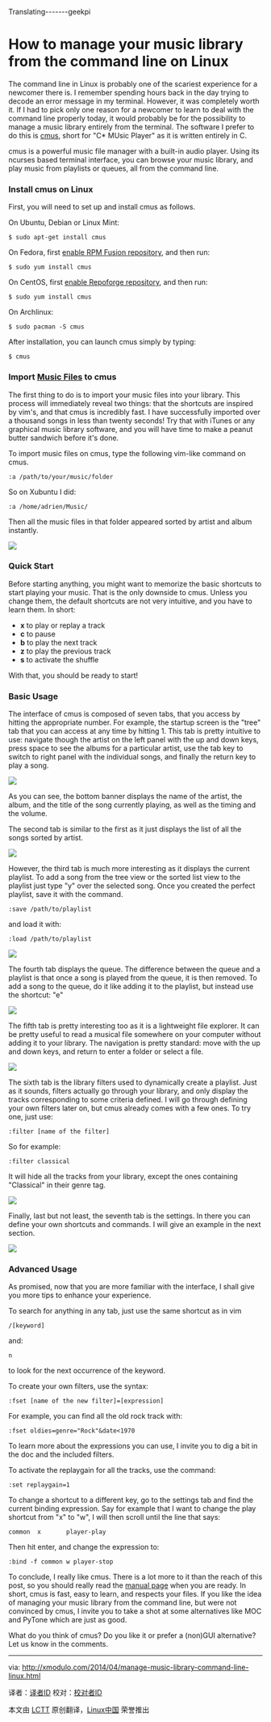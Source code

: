 Translating-------geekpi



How to manage your music library from the command line on Linux
================================================================================
The command line in Linux is probably one of the scariest experience for a newcomer there is. I remember spending hours back in the day trying to decode an error message in my terminal. However, it was completely worth it. If I had to pick only one reason for a newcomer to learn to deal with the command line properly today, it would probably be for the possibility to manage a music library entirely from the terminal. The software I prefer to do this is [cmus][1], short for "C* MUsic Player" as it is written entirely in C.

cmus is a powerful music file manager with a built-in audio player. Using its ncurses based terminal interface, you can browse your music library, and play music from playlists or queues, all from the command line.

### Install cmus on Linux ###

First, you will need to set up and install cmus as follows.

On Ubuntu, Debian or Linux Mint:

    $ sudo apt-get install cmus 

On Fedora, first [enable RPM Fusion repository][2], and then run:

    $ sudo yum install cmus 

On CentOS, first [enable Repoforge repository][3], and then run:

    $ sudo yum install cmus 

On Archlinux:

    $ sudo pacman -S cmus 

After installation, you can launch cmus simply by typing:

    $ cmus 

### Import [Music Files][4] to cmus ###

The first thing to do is to import your music files into your library. This process will immediately reveal two things: that the shortcuts are inspired by vim's, and that cmus is incredibly fast. I have successfully imported over a thousand songs in less than twenty seconds! Try that with iTunes or any graphical music library software, and you will have time to make a peanut butter sandwich before it's done.

To import music files on cmus, type the following vim-like command on cmus.

    :a /path/to/your/music/folder

So on Xubuntu I did:

    :a /home/adrien/Music/

Then all the music files in that folder appeared sorted by artist and album instantly. 

![](https://farm6.staticflickr.com/5522/14021555743_b3c545702e_z.jpg)

### Quick Start ###

Before starting anything, you might want to memorize the basic shortcuts to start playing your music. That is the only downside to cmus. Unless you change them, the default shortcuts are not very intuitive, and you have to learn them. In short:

- **x** to play or replay a track
- **c** to pause
- **b** to play the next track
- **z** to play the previous track
- **s** to activate the shuffle 

With that, you should be ready to start! 

### Basic Usage ###

The interface of cmus is composed of seven tabs, that you access by hitting the appropriate number. For example, the startup screen is the "tree" tab that you can access at any time by hitting 1. This tab is pretty intuitive to use: navigate though the artist on the left panel with the up and down keys, press space to see the albums for a particular artist, use the tab key to switch to right panel with the individual songs, and finally the return key to play a song.

![](https://farm8.staticflickr.com/7174/13998349312_74c4586d17_z.jpg)

As you can see, the bottom banner displays the name of the artist, the album, and the title of the song currently playing, as well as the timing and the volume.

The second tab is similar to the first as it just displays the list of all the songs sorted by artist. 

![](https://farm8.staticflickr.com/7080/13998371701_be03208c2f_z.jpg)

However, the third tab is much more interesting as it displays the current playlist. To add a song from the tree view or the sorted list view to the playlist just type "y" over the selected song. Once you created the perfect playlist, save it with the command.

    :save /path/to/playlist

and load it with:

    :load /path/to/playlist

![](https://farm8.staticflickr.com/7385/13978441446_2c10f35507_z.jpg)

The fourth tab displays the queue. The difference between the queue and a playlist is that once a song is played from the queue, it is then removed. To add a song to the queue, do it like adding it to the playlist, but instead use the shortcut: "e"

![](https://farm8.staticflickr.com/7201/14001984094_58719269c3_z.jpg)

The fifth tab is pretty interesting too as it is a lightweight file explorer. It can be pretty useful to read a musical file somewhere on your computer without adding it to your library. The navigation is pretty standard: move with the up and down keys, and return to enter a folder or select a file.

![](https://farm6.staticflickr.com/5217/14001984224_785aac0ddb_z.jpg)

The sixth tab is the library filters used to dynamically create a playlist. Just as it sounds, filters actually go through your library, and only display the tracks corresponding to some criteria defined. I will go through defining your own filters later on, but cmus already comes with a few ones. To try one, just use:

    :filter [name of the filter]

So for example:

    :filter classical

It will hide all the tracks from your library, except the ones containing "Classical" in their genre tag.

![](https://farm8.staticflickr.com/7245/14001543625_a508ec9304_z.jpg)

Finally, last but not least, the seventh tab is the settings. In there you can define your own shortcuts and commands. I will give an example in the next section.

![](https://farm6.staticflickr.com/5079/13998371761_df1f9b7fae_z.jpg)

### Advanced Usage ###

As promised, now that you are more familiar with the interface, I shall give you more tips to enhance your experience.

To search for anything in any tab, just use the same shortcut as in vim

    /[keyword]

and:

    n

to look for the next occurrence of the keyword.

To create your own filters, use the syntax:

    :fset [name of the new filter]=[expression]

For example, you can find all the old rock track with:

    :fset oldies=genre="Rock"&date<1970

To learn more about the expressions you can use, I invite you to dig a bit in the doc and the included filters.

To activate the replaygain for all the tracks, use the command:

    :set replaygain=1

To change a shortcut to a different key, go to the settings tab and find the current binding expression. Say for example that I want to change the play shortcut from "x" to "w", I will then scroll until the line that says:

    common  x 		player-play

Then hit enter, and change the expression to:

    :bind -f common w player-stop

To conclude, I really like cmus. There is a lot more to it than the reach of this post, so you should really read the [manual page][5] when you are ready. In short, cmus is fast, easy to learn, and respects your files. If you like the idea of managing your music library from the command line, but were not convinced by cmus, I invite you to take a shot at some alternatives like MOC and PyTone which are just as good.

What do you think of cmus? Do you like it or prefer a (non)GUI alternative? Let us know in the comments.

--------------------------------------------------------------------------------

via: http://xmodulo.com/2014/04/manage-music-library-command-line-linux.html

译者：[译者ID](https://github.com/译者ID) 校对：[校对者ID](https://github.com/校对者ID)

本文由 [LCTT](https://github.com/LCTT/TranslateProject) 原创翻译，[Linux中国](http://linux.cn/) 荣誉推出

[1]:https://cmus.github.io/
[2]:http://xmodulo.com/2013/06/how-to-install-rpm-fusion-on-fedora.html
[3]:http://xmodulo.com/2013/01/how-to-set-up-rpmforge-repoforge-repository-on-centos.html
[4]:http://xmodulo.com/go/mp3
[5]:https://github.com/cmus/cmus/blob/master/Doc/cmus.txt

